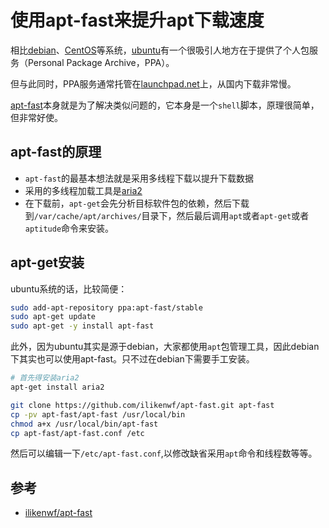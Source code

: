 # 使用apt-fast来提升apt下载速度

相比[debian](https://www.debian.org/)、[CentOS](https://www.centos.org/)等系统，[ubuntu](https://ubuntu.com/)有一个很吸引人地方在于提供了个人包服务（Personal Package Archive，PPA）。

但与此同时，PPA服务通常托管在[launchpad.net](https://launchpad.net/)上，从国内下载非常慢。

[apt-fast](https://github.com/ilikenwf/apt-fast)本身就是为了解决类似问题的，它本身是一个`shell`脚本，原理很简单，但非常好使。

## apt-fast的原理

 - `apt-fast`的最基本想法就是采用多线程下载以提升下载数据
 - 采用的多线程加载工具是[aria2](https://aria2.github.io/)
 - 在下载前，`apt-get`会先分析目标软件包的依赖，然后下载到`/var/cache/apt/archives/`目录下，然后最后调用`apt`或者`apt-get`或者`aptitude`命令来安装。

## apt-get安装

ubuntu系统的话，比较简便：

````bash
sudo add-apt-repository ppa:apt-fast/stable
sudo apt-get update
sudo apt-get -y install apt-fast
````

此外，因为ubuntu其实是源于debian，大家都使用`apt`包管理工具，因此debian下其实也可以使用apt-fast。只不过在debian下需要手工安装。

````bash
# 首先得安装aria2
apt-get install aria2

git clone https://github.com/ilikenwf/apt-fast.git apt-fast
cp -pv apt-fast/apt-fast /usr/local/bin
chmod a+x /usr/local/bin/apt-fast
cp apt-fast/apt-fast.conf /etc
````

然后可以编辑一下`/etc/apt-fast.conf`,以修改缺省采用`apt`命令和线程数等等。

## 参考

 - [ilikenwf/apt-fast](https://github.com/ilikenwf/apt-fast)